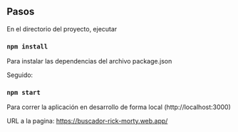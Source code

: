 ## Pasos

En el directorio del proyecto, ejecutar
### `npm install`
Para instalar las dependencias del archivo package.json

Seguido:
### `npm start`
Para correr la aplicación en desarrollo de forma local (http://localhost:3000)

URL a la pagina: https://buscador-rick-morty.web.app/
